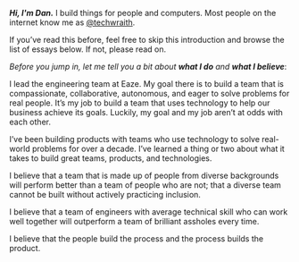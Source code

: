 _**Hi, I'm Dan.**_ I build things for people and computers. Most people on the internet know me as [@techwraith][2].

If you’ve read this before, feel free to skip this introduction and browse the list of essays below. If not, please read on.

_Before you jump in, let me tell you a bit about **what I do** and **what I believe**_:

I lead the engineering team at Eaze. My goal there is to build a team that is compassionate, collaborative, autonomous, and eager to solve problems for real people. It’s my job to build a team that uses technology to help our business achieve its goals. Luckily, my goal and my job aren’t at odds with each other.

I’ve been building products with teams who use technology to solve real-world problems for over a decade. I’ve learned a thing or two about what it takes to build great teams, products, and technologies.

I believe that a team that is made up of people from diverse backgrounds will perform better than a team of people who are not; that a diverse team cannot be built without actively practicing inclusion.

I believe that a team of engineers with average technical skill who can work well together will outperform a team of brilliant assholes every time.

I believe that the people build the process and the process builds the product.


[1]: #essays
[2]: https://twitter.com/techwraith
[3]: https://www.eaze.com
